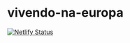 # vivendo-na-europa

[![Netlify Status](https://api.netlify.com/api/v1/badges/7d3912dc-5bad-4b74-a861-817906134ea6/deploy-status)](https://app.netlify.com/sites/vivendonaeuropa/deploys)
